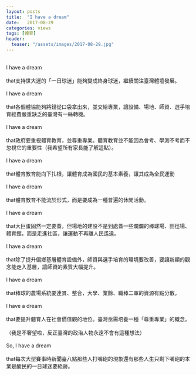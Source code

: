 ```yaml
---
layout: posts
title:  "I have a dream"
date:   2017-08-29
categories: views
tags: [體育]
header: 
  teaser: "/assets/images/2017-08-29.jpg"
---
```

<br>
I have a dream<br><br>
that支持世大運的「一日球迷」能夠變成終身球迷，繼續關注臺灣體壇發展。<br><br>
I have a dream<br><br>
that各個體協能夠將錢從口袋拿出來，並交給專業，讓設備、場地、師資、選手培育經費嚴重缺乏的臺灣有一絲轉機。<br><br>
I have a dream<br><br>
that政府要重視體育教育，並尊重專業。體育教育並不能因為會考、學測不考而不忽視它的重要性（我希望所有家長能了解這點）。<br><br>
I have a dream<br><br>
that體育教育能向下扎根，讓體育成為國民的基本素養，讓其成為全民運動<br><br>
I have a dream<br><br>
that體育教育不能流於形式，而是要成為一種普遍的休閒活動。<br><br>
I have a dream<br><br>
that大巨蛋固然一定要蓋，但場地的建設不是到處蓋一些爛爛的棒球場、田徑場、體育館，而是走進社區，讓運動不再離人民遙遠。<br><br>
I have a dream<br><br>
that除了提升偏鄉基層體育設備外，師資與選手培育的環境要改善，要讓新穎的觀念能走入基層，讓師資的素質大幅提升。<br><br>
I have a dream<br><br>
that棒球的農場系統要連貫、整合，大學、業餘、職棒二軍的資源有點分散。<br><br>
I have a dream<br><br>
that要提升體育人在社會價值觀的地位。臺灣亟需培養一種「尊重專業」的概念。<br><br>
（我是不奢望啦，反正臺灣的政治人物永遠不會有這種想法）<br><br>
So, I have a dream<br><br>
that每次大型賽事時新聞臺八點那些人打嘴砲的現象還有那些人生只剩下嘴砲的本業是酸民的一日球迷要絕跡。<br><br>